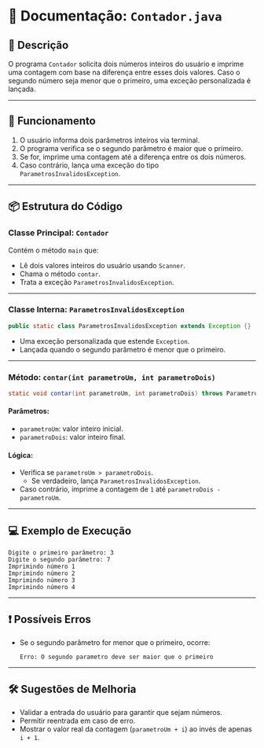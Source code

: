 # 📄 Documentação: `Contador.java`

## 📌 Descrição

O programa `Contador` solicita dois números inteiros do usuário e imprime uma contagem com base na diferença entre esses dois valores. Caso o segundo número seja menor que o primeiro, uma exceção personalizada é lançada.

---

## 🧠 Funcionamento

1. O usuário informa dois parâmetros inteiros via terminal.
2. O programa verifica se o segundo parâmetro é maior que o primeiro.
3. Se for, imprime uma contagem até a diferença entre os dois números.
4. Caso contrário, lança uma exceção do tipo `ParametrosInvalidosException`.

---

## 📦 Estrutura do Código

### Classe Principal: `Contador`

Contém o método `main` que:
- Lê dois valores inteiros do usuário usando `Scanner`.
- Chama o método `contar`.
- Trata a exceção `ParametrosInvalidosException`.

---

### Classe Interna: `ParametrosInvalidosException`

```java
public static class ParametrosInvalidosException extends Exception {}
```

- Uma exceção personalizada que estende `Exception`.
- Lançada quando o segundo parâmetro é menor que o primeiro.

---

### Método: `contar(int parametroUm, int parametroDois)`

```java
static void contar(int parametroUm, int parametroDois) throws ParametrosInvalidosException{}
```

#### Parâmetros:
- `parametroUm`: valor inteiro inicial.
- `parametroDois`: valor inteiro final.

#### Lógica:
- Verifica se `parametroUm > parametroDois`.
    - Se verdadeiro, lança `ParametrosInvalidosException`.
- Caso contrário, imprime a contagem de `1` até `parametroDois - parametroUm`.

---

## 💻 Exemplo de Execução

```
Digite o primeiro parâmetro: 3
Digite o segundo parâmetro: 7
Imprimindo número 1
Imprimindo número 2
Imprimindo número 3
Imprimindo número 4
```

---

## ❗ Possíveis Erros

- Se o segundo parâmetro for menor que o primeiro, ocorre:
  ```
  Erro: O segundo parametro deve ser maior que o primeiro
  ```

---

## 🛠️ Sugestões de Melhoria

- Validar a entrada do usuário para garantir que sejam números.
- Permitir reentrada em caso de erro.
- Mostrar o valor real da contagem (`parametroUm + i`) ao invés de apenas `i + 1`.
